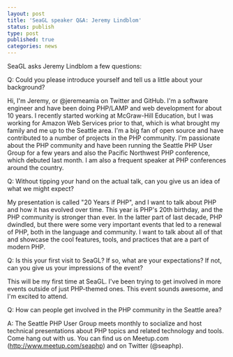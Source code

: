 ```yaml
---
layout: post
title: 'SeaGL speaker Q&A: Jeremy Lindblom'
status: publish
type: post
published: true
categories: news
---
```


SeaGL asks Jeremy Lindblom a few questions:
 
Q: Could you please introduce yourself and tell us a little about your 
background?

Hi, I'm Jeremy, or @jeremeamia on Twitter and GitHub. I'm a software engineer
and have been doing PHP/LAMP and web development for about 10 years. I
recently started working at McGraw-Hill Education, but I was working for
Amazon Web Services prior to that, which is what brought my family and me up to
the Seattle area. I'm a big fan of open source and have contributed to a
number of projects in the PHP community. I'm passionate about the PHP
community and have been running the Seattle PHP User Group for a few years and
also the Pacific Northwest PHP conference, which debuted last month. I am also
a frequent speaker at PHP conferences around the country.

Q: Without tipping your hand on the actual talk, can you give us an
idea of what we might expect?

My presentation is called "20 Years if PHP", and I want to talk about PHP and
how it has evolved over time. This year is PHP's 20th birthday, and the PHP
community is stronger than ever. In the latter part of last decade, PHP
dwindled, but there were some very important events that led to a renewal of
PHP, both in the language and community. I want to talk about all of that and
showcase the cool features, tools, and practices that are a part of modern
PHP.

Q: Is this your first visit to SeaGL? If so, what are your expectations? If
not, can you give us your impressions of the event?

This will be my first time at SeaGL. I've been trying to get involved in more
events outside of just PHP-themed ones. This event sounds awesome, and I'm
excited to attend.

Q: How can people get involved in the PHP community in the Seattle area?

A: The Seattle PHP User Group meets monthly to socialize and host technical
presentations about PHP topics and related technology and tools. Come hang out
with us. You can find us on Meetup.com (http://www.meetup.com/seaphp) and on
Twitter (@seaphp).
